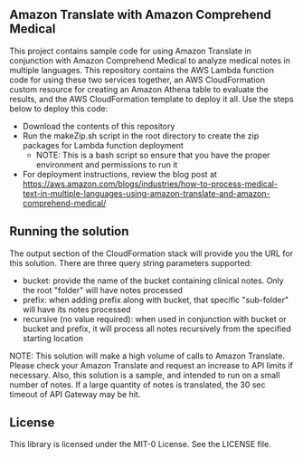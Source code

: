 ## Amazon Translate with Amazon Comprehend Medical 

This project contains sample code for using Amazon Translate in conjunction with Amazon Comprehend Medical to analyze
medical notes in multiple languages.  This repository contains the AWS Lambda function code for using these two services
together, an AWS CloudFormation custom resource for creating an Amazon Athena table to evaluate the results, and the AWS CloudFormation
template to deploy it all.  Use the steps below to deploy this code:

* Download the contents of this repository
* Run the makeZip.sh script in the root directory to create the zip packages for Lambda function deployment
    - NOTE: This is a bash script so ensure that you have the proper environment and permissions to run it
* For deployment instructions, review the blog post at https://aws.amazon.com/blogs/industries/how-to-process-medical-text-in-multiple-languages-using-amazon-translate-and-amazon-comprehend-medical/

## Running the solution

The output section of the CloudFormation stack will provide you the URL for this solution.  There are three query string parameters supported:

* bucket: provide the name of the bucket containing clinical notes.  Only the root "folder" will have notes processed
* prefix: when adding prefix along with bucket, that specific "sub-folder" will have its notes processed
* recursive (no value required): when used in conjunction with bucket or bucket and prefix, it will process all notes recursively from the specified starting location

NOTE: This solution will make a high volume of calls to Amazon Translate.  Please check your Amazon Translate and request an increase to API limits if necessary.  Also,
this solution is a sample, and intended to run on a small number of notes.  If a large quantity of notes is translated, the 30 sec timeout of API Gateway may be hit.


## License

This library is licensed under the MIT-0 License. See the LICENSE file.

